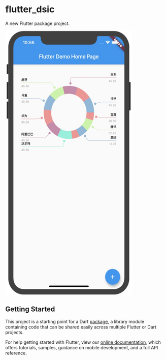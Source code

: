 # flutter_dsic

A new Flutter package project.


<div class="half">
    <img src="https://raw.githubusercontent.com/old-traveler/flutter_dsic/master/image/show.png" width = "400" height = "832">

## Getting Started

This project is a starting point for a Dart
[package](https://flutter.dev/developing-packages/),
a library module containing code that can be shared easily across
multiple Flutter or Dart projects.

For help getting started with Flutter, view our 
[online documentation](https://flutter.dev/docs), which offers tutorials, 
samples, guidance on mobile development, and a full API reference.
